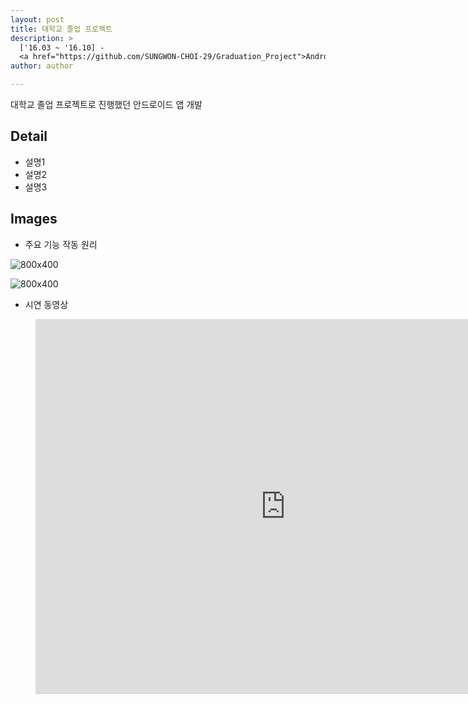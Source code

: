 ```yaml
---
layout: post
title: 대학교 졸업 프로젝트
description: >
  ['16.03 ~ '16.10] -
  <a href="https://github.com/SUNGWON-CHOI-29/Graduation_Project">Android Native Application</a>
author: author

---
```


대학교 졸업 프로젝트로 진행했던 안드로이드 앱 개발

## Detail

* 설명1
* 설명2
* 설명3


## Images

* 주요 기능 작동 원리

![800x400](https://sungwon-choi-29.github.io/assets/img/blog/gradu_1.png)

![800x400](https://sungwon-choi-29.github.io/assets/img/blog/gradu_2.png)

* 시연 동영상

<figure>
  <iframe width="800" height="600" src="https://www.youtube.com/embed/jF0x-ZTjUHM" frameborder="0" allow="accelerometer; autoplay; encrypted-media; gyroscope; picture-in-picture" allowfullscreen></iframe>
</figure>
